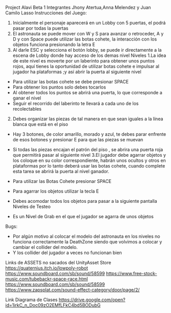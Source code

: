 Project Alavi Beta 1
Integrantes Jhony Atertua,Anna Melendez y Juan Camilo Lasso
Instrucciones del Juego:
1. Inicialmente el personaje aparecerá en un Lobby con 5 puertas, el podrá pasar por todas la puertas
2. El astronauta se puede mover con W y S para avanzar o retroceder, A y D y con Space puede utilizar las botas cohete, la interacción con los objetos funciona presionando la letra E
3. Al darle ESC y selecciona el botón lobby, se puede ir directamente a la escena de Lobby donde hay acceso de los demas nivel
Niveles
1.La idea de este nivel es moverte por un laberinto para obtener unos puntos rojos, aquí tienes la oportunidad de utilizar botas cohete e impulsar al jugador ha plataformas ;y así abrir la puerta al siguiente nivel
* Para utilizar las botas cohete se debe presionar SPACE
* Para obtener los puntos solo debes tocarlos
* Al obtener todos los puntos se abrirá una puerta, lo que corresponde a ganar el nivel
* Seguir el recorrido del laberinto te llevará a cada uno de los recolectables
2. Debes organizar las piezas de tal manera en que sean iguales a la línea blanca que está en el piso
* Hay 3 botones, de color amarillo, morado y azul, te debes parar enfrente de esos botones y presionar E para que las piezas se muevan
* Si todas las piezas encajan el patrón del piso , se abrira una puerta roja que permitirá pasar al siguiente nivel
3.El jugador debe agarrar objetos y los coloque en su color correspondiente, habrán unos ocultos y otros en plataformas por lo tanto deberá usar las botas cohete, cuando complete esta tarea se abrirá la puerta al nivel ganador.
 
* Para utilizar las Botas Cohete presionar SPACE
*    Para agarrar los objetos utilizar la tecla E
*    Debes acomodar todos los objetos para pasar a la siguiente pantalla
Niveles de Testeo
* Es un Nivel de Grab en el que el jugador se agarra de unos objetos


Bugs:
* Por algún motivo al colocar el modelo del astronauta en los niveles no funciona correctamente la DeathZone siendo que volvimos a colocar y cambiar el collider del modelo.
* Y los collider del jugador a veces no funcionan bien












Links de ASSETS no sacados del UnityAsset Store
https://quaternius.itch.io/lowpoly-robot
https://www.soundboard.com/sb/sound/58599
https://www.free-stock-music.com/tubebackr-space-race.html
https://www.soundboard.com/sb/sound/58599
https://www.zapsplat.com/sound-effect-category/door/page/2/


Link Diagrama de Clases
https://drive.google.com/open?id=1irkC_n_Doc09zO2EMfLFkC4bd5BODubG
